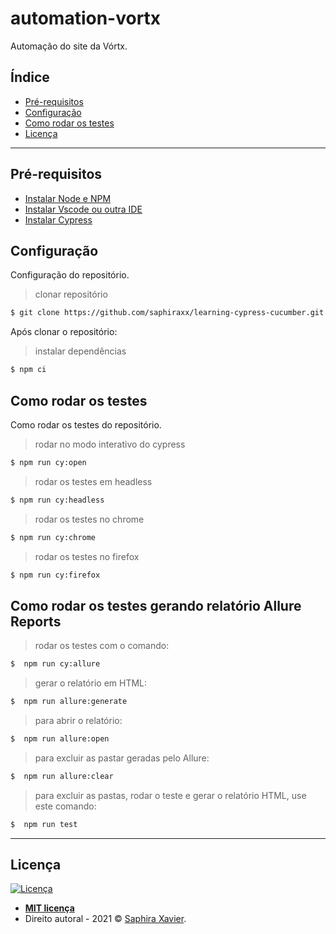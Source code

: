 # automation-vortx 

Automação do site da Vórtx.

## Índice

- [Pré-requisitos](#pré-requisitos)
- [Configuração](#configuração)
- [Como rodar os testes](#como-rodar-os-testes)
- [Licença](#licença)

---

## Pré-requisitos

- [Instalar Node e NPM](https://nodejs.org/en/)
- [Instalar Vscode ou outra IDE](https://code.visualstudio.com/download)
- [Instalar Cypress](https://docs.cypress.io/guides/getting-started/installing-cypress.html#Installing)


## Configuração

Configuração do repositório.
> clonar repositório
```bash
$ git clone https://github.com/saphiraxx/learning-cypress-cucumber.git
```

Após clonar o repositório:
> instalar dependências
```bash
$ npm ci
```

## Como rodar os testes

Como rodar os testes do repositório.
> rodar no modo interativo do cypress
```bash
$ npm run cy:open
```

> rodar os testes em headless
```bash
$ npm run cy:headless
```

> rodar os testes no chrome
```bash
$ npm run cy:chrome
```

> rodar os testes no firefox
```bash
$ npm run cy:firefox
```

## Como rodar os testes gerando relatório Allure Reports

> rodar os testes com o comando:
```bash
$  npm run cy:allure
```

> gerar o relatório em HTML:
```bash
$  npm run allure:generate
```

> para abrir o relatório:
```bash
$  npm run allure:open
```

> para excluir as pastar geradas pelo Allure:
```bash
$  npm run allure:clear
```

> para excluir as pastas, rodar o teste e gerar o relatório HTML, use este comando:
```bash
$  npm run test
```

---

## Licença

[![Licença](http://img.shields.io/:license-mit-blue.svg?style=flat-square)](http://badges.mit-license.org)

- **[MIT licença](http://opensource.org/licenses/mit-license.php)**
- Direito autoral - 2021 © <a href="https://www.linkedin.com/in/saphira-xavier-02b3841ab/" target="_blank">Saphira Xavier</a>.